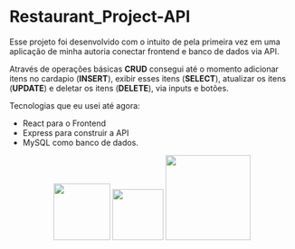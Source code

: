 <h1>Restaurant_Project-API</h1>

<p>Esse projeto foi desenvolvido com o intuito de pela primeira vez em uma aplicação de minha autoria conectar frontend e banco de dados via API.</p>

<p>Através de operações básicas <strong>CRUD</strong> consegui até o momento adicionar itens no cardapio (<strong>INSERT</strong>), 
exibir esses itens (<strong>SELECT</strong>), atualizar os itens (<strong>UPDATE</strong>) e deletar os itens (<strong>DELETE</strong>),
via inputs e botões.</p>

<p>Tecnologias que eu usei até agora: </p>

<ul>
  <li>React para o Frontend</li>
  <li>Express para construir a API</li>
  <li>MySQL como banco de dados.</li>
</ul>
  
<div align=center>
  <img src="https://upload.wikimedia.org/wikipedia/commons/thumb/a/a7/React-icon.svg/539px-React-icon.svg.png" width=100>  
  <img src="https://cdn.iconscout.com/icon/free/png-256/node-js-1174925.png" width=90>
  <img src="https://uxwing.com/wp-content/themes/uxwing/download/brands-and-social-media/mysql-icon.png" width=150>  
</div>

